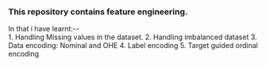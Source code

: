### This repository contains feature engineering. 
In that i have learnt:--   
    1. Handling Missing values in the dataset.
    2. Handling imbalanced dataset
    3. Data encoding: Nominal and OHE
    4. Label encoding
    5. Target guided ordinal encoding